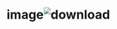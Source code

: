 # image![download](https://user-images.githubusercontent.com/110255978/201097153-516f4663-88b4-446e-89c4-fc94b1b10a09.jpg)

